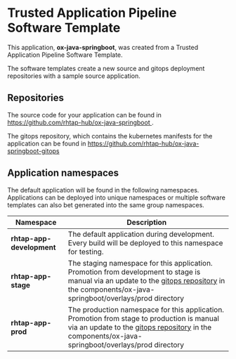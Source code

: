 # Trusted Application Pipeline Software Template

This application, **ox-java-springboot**, was created from a Trusted Application Pipeline Software Template.

The software templates create a new source and gitops deployment repositories with a sample source application. 

## Repositories

The source code for your application can be found in [https://github.com/rhtap-hub/ox-java-springboot ](https://github.com/rhtap-hub/ox-java-springboot ).
 
The gitops repository, which contains the kubernetes manifests for the application can be found in 
[https://github.com/rhtap-hub/ox-java-springboot-gitops ](https://github.com/rhtap-hub/ox-java-springboot-gitops ) 

## Application namespaces 

The default application will be found in the following namespaces. Applications can be deployed into unique namespaces or multiple software templates can also bet generated into the same group namespaces.  

|  Namespace   |  Description   |  
| -------- | -------- |   
| **rhtap-app-development** | The default application during development. Every build will be deployed to this namespace for testing. | 
| **rhtap-app-stage** | The staging namespace for this application. Promotion from development to stage is manual via an update to the [gitops repository](https://github.com/rhtap-hub/ox-java-springboot-gitops ) in the components/ox-java-springboot/overlays/prod directory |  
| **rhtap-app-prod** | The production namespace for this application. Promotion from stage to production is manual via an update to the [gitops repository](https://github.com/rhtap-hub/ox-java-springboot-gitops ) in the components/ox-java-springboot/overlays/prod directory | 